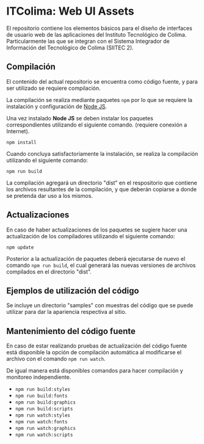 ITColima: Web UI Assets
=======================================

El repositorio contiene los elementos básicos para el diseño de interfaces de
usuario web de las aplicaciones del Instituto Tecnológico de Colima.
Particularmente las que se integran con el Sistema Integrador de Información
del Tecnológico de Colima (SIITEC 2).

Compilación
---------------------------------------

El contenido del actual repositorio se encuentra como código fuente, y para ser
utilizado se requiere compilación.

La compilación se realiza mediante paquetes `npm` por lo que se requiere la
instalación y configuración de [Node JS](https://nodejs.org/es/download/).

Una vez instalado **Node JS** se deben instalar los paquetes correspondientes 
utilizando el siguiente comando. (requiere conexión a Internet).
```
npm install
```

Cuando concluya satisfactoriamente la instalación, se realiza la compilación
utilizando el siguiente comando:
```
npm run build
```

La compilación agregará un directorio "dist" en el respositorio que contiene
los archivos resultantes de la compilación, y que deberán copiarse a donde 
se pretenda dar uso a los mismos.

Actualizaciones
---------------------------------------

En caso de haber actualizaciones de los paquetes se sugiere hacer una
actualización de los compiladores utilizando el siguiente comando:
```
npm update
```

Posterior a la actualización de paquetes deberá ejecutarse de nuevo el comando
`npm run build`, el cual generará las nuevas versiones de archivos compilados en
el directorio "dist".

Ejemplos de utilización del código
---------------------------------------

Se incluye un directorio "samples" con muestras del código que se puede utilizar
para dar la apariencia respectiva al sitio.

Mantenimiento del código fuente
---------------------------------------

En caso de estar realizando pruebas de actualización del código fuente está
disponible la opción de compilación automática al modificarse el archivo con
el comando `npm run watch`.

De igual manera está disponibles comandos para hacer compilación y monitoreo
independiente.

* `npm run build:styles`
* `npm run build:fonts`
* `npm run build:graphics`
* `npm run build:scripts`
* `npm run watch:styles`
* `npm run watch:fonts`
* `npm run watch:graphics`
* `npm run watch:scripts`